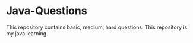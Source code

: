 # Java-Questions
This repository contains basic, medium, hard questions. This repository is my java learning.
